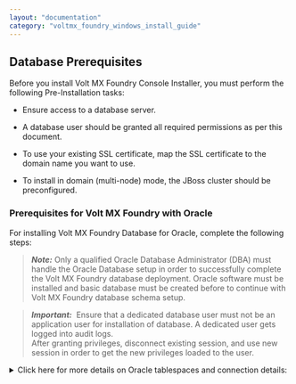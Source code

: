 ```yaml
---
layout: "documentation"
category: "voltmx_foundry_windows_install_guide"
---
```

                         


Database Prerequisites
----------------------

Before you install Volt MX Foundry Console Installer, you must perform the following Pre-Installation tasks:

*   Ensure access to a database server.
*   A database user should be granted all required permissions as per this document.
    
*   To use your existing SSL certificate, map the SSL certificate to the domain name you want to use.
*   To install in domain (multi-node) mode, the JBoss cluster should be preconfigured.

### Prerequisites for Volt MX Foundry with Oracle

For installing Volt MX Foundry Database for Oracle, complete the following steps:

> **_Note:_** Only a qualified Oracle Database Administrator (DBA) must handle the Oracle Database setup in order to successfully complete the Volt MX Foundry database deployment. Oracle software must be installed and basic database must be created before to continue with Volt MX Foundry database schema setup.  

> **_Important:_**  Ensure that a dedicated database user must not be an application user for installation of database. A dedicated user gets logged into audit logs.  
After granting privileges, disconnect existing session, and use new session in order to get the new privileges loaded to the user.

<details close markdown="block"><summary>Click here for more details on Oracle tablespaces and connection details:</summary>

*   Unicode support needs to be enabled in Database. This is possible only while creating a database needed for Volt MX Foundry with a Unicode character set with the properties for Database character set as `AL32UTF8` and National character set as `AL16UTF16`.

*   Create the following three **tablespaces**. These tablespaces will be used to create Volt MX Foundry database objects:
    
    *   Tables and data tablespace: MF\_DATA
        
    *   Index tablespace: MF\_INDEX
        
    *   Lob tablespace: MF\_LOB\_DATA
        
*   Using an SQLPlus or another Database client, connect to you Oracle database as Sysdba.  
    Replace the <DATA\_FILE\_PATH> with actual data file path on the Oracle database server.  
    
    {% highlight VoltMx %}
    CREATE TABLESPACE MF\_DATA DATAFILE '<DATA\_FILE\_PATH>/MF\_DATA\_01.DBF' SIZE 2048M AUTOEXTEND ON NEXT 100M MAXSIZE 5120M;
    CREATE TABLESPACE MF\_INDEX DATAFILE '<DATA\_FILE\_PATH>/MF\_INDEX\_01.DBF' SIZE 2048M AUTOEXTEND ON NEXT 100M MAXSIZE 5120M;
    CREATE TABLESPACE MF\_LOB\_DATA DATAFILE '<DATA\_FILE\_PATH>/MF\_LOB\_DATA\_01.DBF' SIZE 2048M AUTOEXTEND ON NEXT 100M MAXSIZE 5120M;
    {% endhighlight %}
    
*   Create a dedicated database user with default tablespaces (MF\_DATA) and grant quota to two other tablespaces (MF\_INDEX and MF\_LOB\_DATA tablespaces).
    *   To create a user based on your Oracle 11g or 12c without PDB, which will be used in the JDBC.
    	{% highlight VoltMx %}
	CREATE USER <install-user> IDENTIFIED BY <password> DEFAULT TABLESPACE MF_DATA TEMPORARY TABLESPACE TEMP PROFILE DEFAULT;
        GRANT DBA TO <install-user>;
        ALTER USER <install-user> QUOTA UNLIMITED ON MF_DATA;
        ALTER USER <install-user> QUOTA UNLIMITED ON MF_INDEX;
        ALTER USER <install-user> QUOTA UNLIMITED ON MF_LOB_DATA;
        
        {% endhighlight %}<br>
*   To create a dedicated database user based on your Oracle 12c with PDB, then create a `dedicated database local user` inside PDB, which will be used in the Java Database Connectivity (JDBC) authentication.{% highlight voltMx %}Alter session set container = PDB<MF_DB> ;
        CREATE USER <dedicated-database-local-user> IDENTIFIED BY <password> DEFAULT TABLESPACE MF_DATA TEMPORARY TABLESPACE TEMP PROFILE DEFAULT  CONTAINER=CURRENT;
        GRANT DBA TO <install-local-user> CONTAINER=CURRENT;
        ALTER USER <install-local-user> QUOTA UNLIMITED ON MF_DATA CONTAINER=CURRENT;
        ALTER USER <install-local-user> QUOTA UNLIMITED ON MF_INDEX CONTAINER=CURRENT;
        ALTER USER <install-local-user> QUOTA UNLIMITED ON MF_LOB_DATA CONTAINER=CURRENT;
        
        {% endhighlight %}

*   If you are using Volt MX Foundry installer to setup Volt MX Foundry database, then please choose the below options based on your Oracle database version.
    
    *   If Oracle database is created with PDB option of Oracle 12c, use service name pointing to PDB in the JDBC URL such as `pdborcl` or `pdbmfdb`{% highlight VoltMx %}jdbc:oracle:thin:@<Database_Host_IP>:1521/pdbmfdb 
        {% endhighlight %}<br>For example: jdbc:oracle:thin:@192.168.1.2:1521/pdbmfdb<br>
*   But if your database is 11g or 12c without PDB, then you can use `ORACLE_SID` in the JDBC URL such as  `orcl`  or  `mfdb`.{% highlight voltMx %}jdbc:oracle:thin:@<Database_Host_IP>:1521:mfdb
        {% endhighlight %}<br>For example: jdbc:oracle:thin:@192.168.1.2:1521:mfdb
        

### Prerequisites for Volt MX Foundry with SQL Server

*   **Database User security role**: Create a database login `dbclient` using `SQL server authentication` with server roles as `sysadmin` and `public`
*   **Database and schema access**: Installer will make use of the above login to create necessary databases and schemas required for the selected Volt MX Foundry components.
*   **Database Growth sizing**: Refer to [VoltMX Foundry Deployment Guide > Database Growth Sizing]({{ site.baseurl }}/docs/documentation/Foundry/voltmx_Foundry_deployment_guide/Content/Deployment.html#database-growth-sizing)
*   **Database Transaction log size**: Allocate sufficient space for the Transaction log file based on all the transactions activity of all the Volt MX Foundry components installed and as per your database backup policy. Because transaction log sizing is linked to database backup. If additional application logging/events are enabled in multiple components of Volt MX Foundry, then you may need to consider additional size for the transaction log.
*   **Temp Database and temp log**: This is based on usage of all the databases on the server instance, by all applications connecting to these databases. In case of Volt MX Foundry, for sizing of the temp database, consider auto growth with increment size should be of 100MB and with maximum size to 10GB. But if application logging/events are enabled in multiple components of Volt MX Foundry, then the maximum size should be increased upto 20GB. This size will get reclaimed as and when the DB is restarted.
*   **Database versions**: You can use **SQL Server Standard Edition** or **SQL Server Enterprise Edition** database for installing Volt MX Foundry. Volt MX Foundry is compatible with these editions. There are no prerequisites specific to these editions as Volt MX Foundry uses features common to both editions.
*   **Backup plan**: You must use your organization's defined backup and retention policies for Backup strategies for your database.

### Prerequisites for Volt MX Foundry with MSSQL - Applicable for Engagement Services

Database collation needs to be set for a database. This is possible while creating a database with your required language as database collation. For example, use Database collation as **Arabic\_100\_CI\_AS** for Arabic language support. Similarly for other languages use appropriate collation for support. Use SQL Server Management Studio to create a database with the name as vpnsdb and with appropriate collation support.

### Prerequisites for Volt MX Foundry with MySQL

#### Applicable for Engagement Services

1.  Create the database needed for Engagement Services with unicode character set as UTF8. Also ensure that you modify the `my.cnf` or `my.ini` with the following parameters:
     {% highlight voltMx %}
    [client]  
    default-character-set = utf8  
    [mysql]  
    default-character-set = utf8  
    [mysqld]|  
    character-set-client-handshake = FALSE  
    collation_server='utf8_unicode_ci'  
    character_set_server='utf8'  
    {% endhighlight %}<br>
    2.  Next, restart the MySQL service and run the following query to verify the details:
     {% highlight voltMx %}
    mysql> show variables like '%coll%';  
    +----------------------+-----------------+  
    | Variable_name | Value |  
    +----------------------+-----------------+  
    | collation_connection | utf8_unicode_ci |  
    | collation_database | utf8_unicode_ci |  
    | collation_server | utf8_unicode_ci |  
    +----------------------+-----------------+  
    3 rows in set (0.00 sec)  
    mysql> show variables like '%char%';  
    +--------------------------+----------------------------+  
    | Variable_name | Value |  
    +--------------------------+----------------------------+  
    | character_set_client | utf8 |  
    | character_set_connection | utf8 |  
    | character_set_database | utf8 |  
    | character_set_filesystem | binary |  
    | character_set_results | utf8 |  
    | character_set_server | utf8 |  
    | character_set_system | utf8 |  
    | character_sets_dir | /usr/share/mysql/charsets/ |  
    +--------------------------+----------------------------+
     {% endhighlight %}

#### Applicable for Identity Services

If you are using any lower versions of MySQL 5.7 such as v5.7.12 or lower during installation, you may encounter an error due to which the installation rolls back. This error occurs due to a bug in the MySQL database.  
  
For more information, refer [MySQL Bugs](https://bugs.mysql.com/bug.php?id=79286)

Following are the error details:

*   **Error**: Migration V810\_27\_01\_\_DeleteDuplicateAcsUserIdProviderGuidRowsAddUniqueConstraint.sql failed
*   **SQL State**: HY000
*   **Error Code**: 1093
*   **Error Message**: You can't specify target table 'users' for update in FROM clause
*   **Location**: <Location where the installation is done>

To resolve this error, run the following commands in the MySQL Server:

1\. Execute the following command before running the installer:

`SET GLOBAL optimizer_switch = 'derived_merge=off';`

2\. Once the installation is done, set derived\_merge ON using the following command:

`SET GLOBAL optimizer_switch = 'derived_merge=on';`
